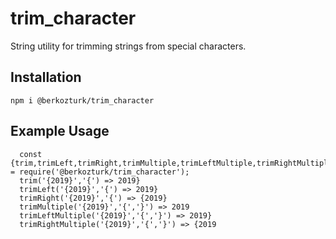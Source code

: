 # trim_character
String utility for trimming strings from special characters.

## Installation
``
    npm i @berkozturk/trim_character
``

## Example Usage

```
  const {trim,trimLeft,trimRight,trimMultiple,trimLeftMultiple,trimRightMultiple} = require('@berkozturk/trim_character');
  trim('{2019}','{') => 2019}
  trimLeft('{2019}','{') => 2019}
  trimRight('{2019}','{') => {2019}
  trimMultiple('{2019}','{','}') => 2019
  trimLeftMultiple('{2019}','{','}') => 2019}
  trimRightMultiple('{2019}','{','}') => {2019

```